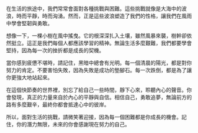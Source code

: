 在生活的旅途中，我們常常會面對各種挑戰與困難。這些挑戰就像是大海中的波浪，時而平靜，時而洶湧。然而，正是這些波浪塑造了我們的性格，讓我們在風雨中學會堅韌與勇敢。

想像一下，一棵小樹在風中搖曳。它的根深深扎入土壤，雖然風暴來襲，樹幹卻依然挺立。這正是我們每個人都應該學習的精神。無論生活多麼艱難，我們都要學會堅持，因為每一次的挫折都是成長的契機。

當你感到疲憊不堪時，請記住，黑暗中總會有光明。每一個清晨的陽光，都是對你努力的肯定。不要害怕失敗，因為失敗是成功的墊腳石。每一次跌倒，都是為了讓你更強大地站起來。

在這個快節奏的世界裡，別忘了給自己一些時間，靜下心來，聆聽內心的聲音。你會發現，真正的力量來自於內心的平靜與自信。相信自己，勇敢追夢，無論前方的路有多麼艱辛，最終你都會抵達心中的彼岸。

所以，面對生活的挑戰，請微笑著迎接，因為每一個困難都是你成長的機會。記住，你的潛力無限，未來的你會感謝現在努力的自己。